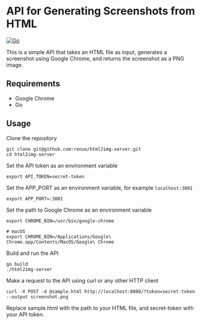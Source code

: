 # API for Generating Screenshots from HTML

[![Go](https://github.com/renuo/html2img-server/actions/workflows/go.yml/badge.svg)](https://github.com/renuo/html2img-server/actions/workflows/go.yml)

This is a simple API that takes an HTML file as input, generates a screenshot using Google Chrome, and returns the screenshot as a PNG image.

## Requirements

- Google Chrome
- Go

## Usage

Clone the repository
```
git clone git@github.com:renuo/html2img-server.git
cd html2img-server
```

Set the API token as an environment variable
```
export API_TOKEN=secret-token
```

Set the APP_PORT as an environment variable, for example `localhost:3001`
```
export APP_PORT=:3001
```

Set the path to Google Chrome as an environment variable
```
export CHROME_BIN=/usr/bin/google-chrome

# macOS
export CHROME_BIN=/Applications/Google\ Chrome.app/Contents/MacOS/Google\ Chrome
```

Build and run the API
```
go build
./html2img-server
```

Make a request to the API using curl or any other HTTP client
```
curl -X POST -d @sample.html http://localhost:8080/?token=secret-token --output screenshot.png 
```
Replace sample.html with the path to your HTML file, and secret-token with your API token.


